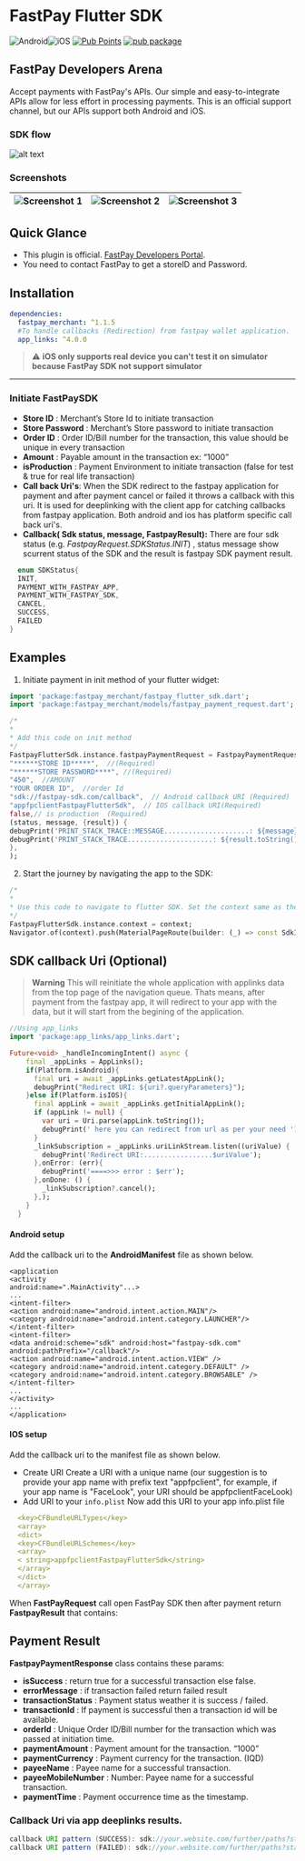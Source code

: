 

# FastPay Flutter SDK
![Android](https://img.shields.io/badge/Android-3DDC84?style=for-the-badge&logo=android&logoColor=white)![iOS](https://img.shields.io/badge/iOS-000000?style=for-the-badge&logo=ios&logoColor=white)
[![Pub Points](https://img.shields.io/pub/points/fastpay_merchant)](https://pub.dev/packages/fastpay_merchant/score) [![pub package](https://img.shields.io/pub/v/fastpay_merchant.svg)](https://pub.dev/packages/fastpay_merchant)

## FastPay Developers Arena

Accept payments with FastPay's APIs. Our simple and easy-to-integrate APIs allow for less effort in processing payments. This is an official support channel, but our APIs support both Android and iOS.

### SDK flow
![alt text](https://raw.githubusercontent.com/Fast-Solution-Inc/FastPay-Android-SDK/main/flow.png)

### Screenshots

| ![Screenshot 1](https://raw.githubusercontent.com/Fast-Solution-Inc/FastPay-Android-SDK/main/1.jpg?raw=true) | ![Screenshot 2](https://raw.githubusercontent.com/Fast-Solution-Inc/FastPay-Android-SDK/main/2.jpg?raw=true) | ![Screenshot 3](https://raw.githubusercontent.com/Fast-Solution-Inc/FastPay-Android-SDK/main/3.jpg?raw=true) |
| :---: | :---: | :---: |

## Quick Glance

- This plugin is official. [FastPay Developers Portal](https://developer.fast-pay.iq/).
- You need to contact FastPay to get a storeID and Password.

## Installation

```yaml
dependencies:
  fastpay_merchant: ^1.1.5
  #To handle callbacks (Redirection) from fastpay wallet application.
  app_links: ^4.0.0 
```

> :warning: **iOS only supports real device you can't test it on simulator because FastPay SDK not support simulator**

___

### Initiate FastPaySDK

- __Store ID__ : Merchant’s Store Id to initiate transaction
- __Store Password__ : Merchant’s Store password to initiate transaction
- __Order ID__ : Order ID/Bill number for the transaction, this value should be unique in every transaction
- __Amount__ : Payable amount in the transaction ex: “1000”
- __isProduction__ : Payment Environment to initiate transaction (false for test & true for real life transaction)
- __Call back Uri's__: When the SDK redirect to the fastpay application for payment and after payment cancel or failed it throws a callback with this uri. It is used for deeplinking with the client app for catching callbacks from fastpay application. Both android and ios has platform specific call back uri's.
- **Callback( Sdk status, message, FastpayResult):** There are four sdk status (e.g. *FastpayRequest.SDKStatus.INIT*) , status message show scurrent status of the SDK and the result is fastpay SDK payment result.

```dart 
  enum SDKStatus{
  INIT,
  PAYMENT_WITH_FASTPAY_APP,
  PAYMENT_WITH_FASTPAY_SDK,
  CANCEL,
  SUCCESS,
  FAILED
}
```

## Examples
1. Initiate payment in init method of your flutter widget:
```dart 
import 'package:fastpay_merchant/fastpay_flutter_sdk.dart';
import 'package:fastpay_merchant/models/fastpay_payment_request.dart';

/*  
* 
* Add this code on init method
*/
FastpayFlutterSdk.instance.fastpayPaymentRequest = FastpayPaymentRequest(
"******STORE ID*****",  //(Required)
"******STORE PASSWORD****", //(Required) 
"450",  //AMOUNT
"YOUR ORDER ID",  //order Id
"sdk://fastpay-sdk.com/callback",  // Android callback URI (Required)
"appfpclientFastpayFlutterSdk",  // IOS callback URI(Required)
false,// is production  (Required)
(status, message, {result}) {
debugPrint('PRINT_STACK_TRACE::MESSAGE.....................: ${message}');
debugPrint('PRINT_STACK_TRACE.....................: ${result.toString()}');
},
);
```
2. Start the journey by navigating the app to the SDK:
```dart 
/*  
* 
* Use this code to navigate to flutter SDK. Set the context same as the Navigator is using. If you are using the Getx navigation try to use "Get.context" 
*/
FastpayFlutterSdk.instance.context = context;
Navigator.of(context).push(MaterialPageRoute(builder: (_) => const SdkInitializeScreen()));
```

## SDK callback Uri (Optional)
> **Warning**
> This will reinitiate the whole application with applinks data from the top page of the navigation queue. Thats means, after payment from the fastpay app, it will redirect to your app with the data, but it will start from the begining of the application.
```dart
//Using app_links
import 'package:app_links/app_links.dart';

Future<void> _handleIncomingIntent() async {
    final _appLinks = AppLinks();
    if(Platform.isAndroid){
      final uri = await _appLinks.getLatestAppLink();
      debugPrint("Redirect URI: ${uri?.queryParameters}");
    }else if(Platform.isIOS){
      final appLink = await _appLinks.getInitialAppLink();
      if (appLink != null) {
        var uri = Uri.parse(appLink.toString());
        debugPrint(' here you can redirect from url as per your need ');
      }
      _linkSubscription = _appLinks.uriLinkStream.listen((uriValue) {
        debugPrint('Redirect URI:.................$uriValue');
      },onError: (err){
        debugPrint('====>>> error : $err');
      },onDone: () {
        _linkSubscription?.cancel();
      },);
    }
  }
```

#### Android setup
Add the callback uri to the __AndroidManifest__ file as shown below.

```properties
<application
<activity
android:name=".MainActivity"...>
...
<intent-filter>
<action android:name="android.intent.action.MAIN"/>
<category android:name="android.intent.category.LAUNCHER"/>
</intent-filter>
<intent-filter>
<data android:scheme="sdk" android:host="fastpay-sdk.com" android:pathPrefix="/callback"/>
<action android:name="android.intent.action.VIEW" />
<category android:name="android.intent.category.DEFAULT" />
<category android:name="android.intent.category.BROWSABLE" />
</intent-filter>
...
</activity>
...
</application>
```

#### IOS setup
Add the callback uri to the manifest file as shown below.

- Create URI Create a URI with a unique name (our suggestion is to provide your app name with prefix text "appfpclient", for example, if your app name is "FaceLook", your URI should be appfpclientFaceLook)
- Add URI to your `info.plist` Now add this URI to your app info.plist file
```yaml
  <key>CFBundleURLTypes</key>
  <array>
  <dict>
  <key>CFBundleURLSchemes</key>
  <array>
  < string>appfpclientFastpayFlutterSdk</string>
  </array>
  </dict>
  </array>
```

When __FastPayRequest__ call open FastPay SDK then after payment return __FastpayResult__ that contains:

## Payment Result
__FastpayPaymentResponse__ class contains these params:
- __isSuccess__ : return true for a successful transaction else false.
- __errorMessage__ : if transaction failed return failed result
- __transactionStatus__ : Payment status weather it is success / failed.
- __transactionId__ : If payment is successful then a transaction id will be available.
- __orderId__ : Unique Order ID/Bill number for the transaction which was passed at initiation time.
- __paymentAmount__ : Payment amount for the transaction. “1000”
- __paymentCurrency__ : Payment currency for the transaction. (IQD)
- __payeeName__ : Payee name for a successful transaction.
- __payeeMobileNumber__ :  Number: Payee name for a successful transaction.
- __paymentTime__ : Payment occurrence time as the timestamp.

### Callback Uri via app deeplinks results.

```java
callback URI pattern (SUCCESS): sdk://your.website.com/further/paths?status=success&transaction_id=XXXX&order_id=XXXX&amount=XXX&currency=XXX&mobile_number=XXXXXX&time=XXXX&name=XXXX
callback URI pattern (FAILED): sdk://your.website.com/further/paths?status=failed&order_id=XXXXX
```